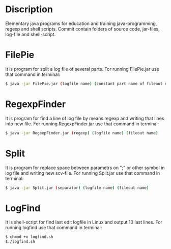 # Discription

Elementary java programs for education and training java-programming, regexp and shell scripts. Commit contain folders of source code, jar-files, log-file and shell-script.

# FilePie

It is program for split a log file of several parts. 
For running FilePie.jar use that command in terminal:
```sh
$ java -jar FilePie.jar (logfile name) (constant part name of fileout name) (number of parts)
```
# RegexpFinder
It is program for find a line of log file by means regexp and writing that lines into new file.
For running RegexpFinder.jar use that command in terminal:
```sh
$ java -jar RegexpFinder.jar (regexp) (logfile name) (fileout name) 
```
# Split
It is program for replace space between parametrs on ";" or other symbol in log file and writing new scv-file.
For running Split.jar use that command in terminal:
```sh
$ java -jar Split.jar (separator) (logfile name) (fileout name) 
```

# LogFind
It is shell-script for find last edit logfile in Linux and output 10 last lines.
For running logfind use that command in terminal:
```sh
$ chmod +x logfind.sh
$./logfind.sh
```
